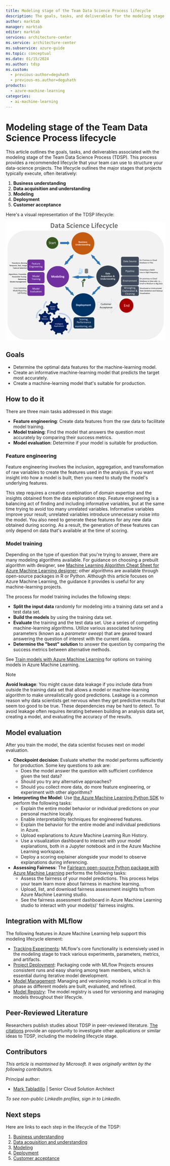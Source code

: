 ```yaml
---
title: Modeling stage of the Team Data Science Process lifecycle
description: The goals, tasks, and deliverables for the modeling stage of your data-science projects
author: marktab
manager: marktab
editor: marktab
services: architecture-center
ms.service: architecture-center
ms.subservice: azure-guide
ms.topic: conceptual
ms.date: 01/15/2024
ms.author: tdsp
ms.custom:
  - previous-author=deguhath
  - previous-ms.author=deguhath
products:
  - azure-machine-learning
categories:
  - ai-machine-learning
---
```

# Modeling stage of the Team Data Science Process lifecycle

This article outlines the goals, tasks, and deliverables associated with the modeling stage of the Team Data Science Process (TDSP). This process provides a recommended lifecycle that your team can use to structure your data-science projects. The lifecycle outlines the major stages that projects typically execute, often iteratively:

1. **Business understanding**
2. **Data acquisition and understanding**
3. **Modeling**
4. **Deployment**
5. **Customer acceptance**

Here's a visual representation of the TDSP lifecycle:

![TDSP lifecycle](./media/lifecycle/tdsp-lifecycle2.png)

## Goals

* Determine the optimal data features for the machine-learning model.
* Create an informative machine-learning model that predicts the target most accurately.
* Create a machine-learning model that's suitable for production.

## How to do it

There are three main tasks addressed in this stage:

* **Feature engineering**: Create data features from the raw data to facilitate model training.
* **Model training**: Find the model that answers the question most accurately by comparing their success metrics.
* **Model evaluation**: Determine if your model is suitable for production.

### Feature engineering

Feature engineering involves the inclusion, aggregation, and transformation of raw variables to create the features used in the analysis. If you want insight into how a model is built, then you need to study the model's underlying features.

This step requires a creative combination of domain expertise and the insights obtained from the data exploration step. Feature engineering is a balancing act of finding and including informative variables, but at the same time trying to avoid too many unrelated variables. Informative variables improve your result; unrelated variables introduce unnecessary noise into the model. You also need to generate these features for any new data obtained during scoring. As a result, the generation of these features can only depend on data that's available at the time of scoring.

### Model training

Depending on the type of question that you're trying to answer, there are many modeling algorithms available. For guidance on choosing a prebuilt algorithm with designer, see [Machine Learning Algorithm Cheat Sheet for Azure Machine Learning designer](/azure/machine-learning/algorithm-cheat-sheet); other algorithms are available through open-source packages in R or Python. Although this article focuses on Azure Machine Learning, the guidance it provides is useful for any machine-learning projects.

The process for model training includes the following steps:

* **Split the input data** randomly for modeling into a training data set and a test data set.
* **Build the models** by using the training data set.
* **Evaluate** the training and the test data set. Use a series of competing machine-learning algorithms. Utilize various associated tuning parameters (known as a *parameter sweep*) that are geared toward answering the question of interest with the current data.
* **Determine the "best" solution** to answer the question by comparing the success metrics between alternative methods.

See [Train models with Azure Machine Learning](/azure/machine-learning/concept-train-machine-learning-model) for options on training models in Azure Machine Learning.

> [!NOTE]
> **Avoid leakage**: You might cause data leakage if you include data from outside the training data set that allows a model or machine-learning algorithm to make unrealistically good predictions. Leakage is a common reason why data scientists get nervous when they get predictive results that seem too good to be true. These dependencies may be hard to detect. To avoid leakage often requires iterating between building an analysis data set, creating a model, and evaluating the accuracy of the results.

## Model evaluation

After you train the model, the data scientist focuses next on model evaluation.

* **Checkpoint decision**: Evaluate whether the model performs sufficiently for production. Some key questions to ask are:
  * Does the model answer the question with sufficient confidence given the test data?
  * Should you try any alternative approaches?
  * Should you collect more data, do more feature engineering, or experiment with other algorithms?
* **Interpreting the Model**: Use [the Azure Machine Learning Python SDK](/azure/machine-learning/how-to-machine-learning-interpretability-aml) to perform the following tasks:
   * Explain the entire model behavior or individual predictions on your personal machine locally.
   * Enable interpretability techniques for engineered features.
   * Explain the behavior for the entire model and individual predictions in Azure.
   * Upload explanations to Azure Machine Learning Run History.
   * Use a visualization dashboard to interact with your model explanations, both in a Jupyter notebook and in the Azure Machine Learning workspace.
   * Deploy a scoring explainer alongside your model to observe explanations during inferencing.
* **Assessing Fairness**: The [Fairlearn open-source Python package with Azure Machine Learning](/azure/machine-learning/how-to-machine-learning-fairness-aml) performs the following tasks:
   * Assess the fairness of your model predictions. This process helps your team learn more about fairness in machine learning.
   * Upload, list, and download fairness assessment insights to/from Azure Machine Learning studio.  
   * See the fairness assessment dashboard in Azure Machine Learning studio to interact with your model(s)' fairness insights.

## Integration with MLflow

The following features in Azure Machine Learning help support this modeling lifecycle element:

- [Tracking Experiments](/azure/machine-learning/how-to-track-monitor-analyze-runs): MLflow's core functionality is extensively used in the modeling stage to track various experiments, parameters, metrics, and artifacts.
- [Project Deployment](/azure/machine-learning/concept-endpoints): Packaging code with MLflow Projects ensures consistent runs and easy sharing among team members, which is essential during iterative model development.
- [Model Management](/azure/machine-learning/concept-mlflow-models): Managing and versioning models is critical in this phase as different models are built, evaluated, and refined.
- [Model Registry](/azure/machine-learning/how-to-manage-models-mlflow): The model registry is used for versioning and managing models throughout their lifecycle.

## Peer-Reviewed Literature

Researchers publish studies about TDSP in peer-reviewed literature.  [The citations](/azure/architecture/data-science-process/lifecycle#peer-reviewed-citations) provide an opportunity to investigate other applications or similar ideas to TDSP, including the modeling lifecycle stage.

## Contributors

*This article is maintained by Microsoft. It was originally written by the following contributors.* 

Principal author:

- [Mark Tabladillo](https://www.linkedin.com/in/marktab/) | Senior Cloud Solution Architect

*To see non-public LinkedIn profiles, sign in to LinkedIn.*

## Next steps

Here are links to each step in the lifecycle of the TDSP:

1. [Business understanding](lifecycle-business-understanding.md)
2. [Data acquisition and understanding](lifecycle-data.md)
3. [Modeling](lifecycle-modeling.md)
4. [Deployment](lifecycle-deployment.md)
5. [Customer acceptance](lifecycle-acceptance.md)
